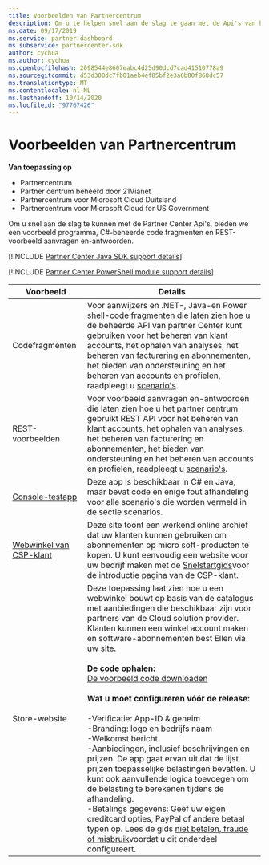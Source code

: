 ```yaml
---
title: Voorbeelden van Partnercentrum
description: Om u te helpen snel aan de slag te gaan met de Api's van het partner centrum, bieden we een voorbeeld programma, C \ beheerde code fragmenten en REST-voorbeeld aanvragen en-antwoorden.
ms.date: 09/17/2019
ms.service: partner-dashboard
ms.subservice: partnercenter-sdk
author: cychua
ms.author: cychua
ms.openlocfilehash: 2098544e8607eabc4d25d90dcd7cad41510778a9
ms.sourcegitcommit: d53d300dc7fb01aeb4ef85bf2e3a6b80f868dc57
ms.translationtype: MT
ms.contentlocale: nl-NL
ms.lasthandoff: 10/14/2020
ms.locfileid: "97767426"
---
```

# <a name="partner-center-samples"></a>Voorbeelden van Partnercentrum

**Van toepassing op**

- Partnercentrum
- Partner centrum beheerd door 21Vianet
- Partnercentrum voor Microsoft Cloud Duitsland
- Partnercentrum voor Microsoft Cloud for US Government

Om u snel aan de slag te kunnen met de Partner Center Api's, bieden we een voorbeeld programma, C#-beheerde code fragmenten en REST-voorbeeld aanvragen en-antwoorden.

[!INCLUDE [Partner Center Java SDK support details](../includes/java-sdk-support.md)]

[!INCLUDE [Partner Center PowerShell module support details](../includes/powershell-module-support.md)]

| Voorbeeld                                                        | Details                                             |
|---------------------------------------------------------------|-----------------------------------------------------|
| Codefragmenten                                                 | Voor aanwijzers en .NET-, Java-en Power shell-code fragmenten die laten zien hoe u de beheerde API van partner Center kunt gebruiken voor het beheren van klant accounts, het ophalen van analyses, het beheren van facturering en abonnementen, het bieden van ondersteuning en het beheren van accounts en profielen, raadpleegt u [scenario's](scenarios.md).                                                                          |
| REST-voorbeelden                                                  | Voor voorbeeld aanvragen en-antwoorden die laten zien hoe u het partner centrum gebruikt REST API voor het beheren van klant accounts, het ophalen van analyses, het beheren van facturering en abonnementen, het bieden van ondersteuning en het beheren van accounts en profielen, raadpleegt u [scenario's](scenarios.md).                                                                                                       |
| [Console-testapp](console-test-app.md)                       | Deze app is beschikbaar in C# en Java, maar bevat code en enige fout afhandeling voor alle scenario's die worden vermeld in de sectie scenarios.                                                                        |
| [Webwinkel van CSP-klant](csp-customer-web-storefront.md) | Deze site toont een werkend online archief dat uw klanten kunnen gebruiken om abonnementen op micro soft-producten te kopen. U kunt eenvoudig een website voor uw bedrijf maken met de [Snelstartgids](csp-customer-storefront-builder-quick-start-guide-.md)voor de introductie pagina van de CSP-klant.                                                              |
| Store-website                                                | Deze toepassing laat zien hoe u een webwinkel bouwt op basis van de catalogus met aanbiedingen die beschikbaar zijn voor partners van de Cloud solution provider. Klanten kunnen een winkel account maken en software-abonnementen best Ellen via uw site.<br/><br/>                  **De code ophalen:**<br/> [De voorbeeld code downloaden](https://go.microsoft.com/fwlink/p/?LinkId=746683)<br/><br/>                                            **Wat u moet configureren vóór de release:**<br/><br/> -Verificatie: App-ID & geheim<br/> -Branding: logo en bedrijfs naam<br/> -Welkomst bericht<br/> -Aanbiedingen, inclusief beschrijvingen en prijzen. De app gaat ervan uit dat de lijst prijzen toepasselijke belastingen bevatten. U kunt ook aanvullende logica toevoegen om de belasting te berekenen tijdens de afhandeling.<br/> -Betalings gegevens: Geef uw eigen creditcard opties, PayPal of andere betaal typen op. Lees de gids [niet betalen, fraude of misbruik](/partner-center/non-payment-fraud-misuse)voordat u dit onderdeel configureert. |